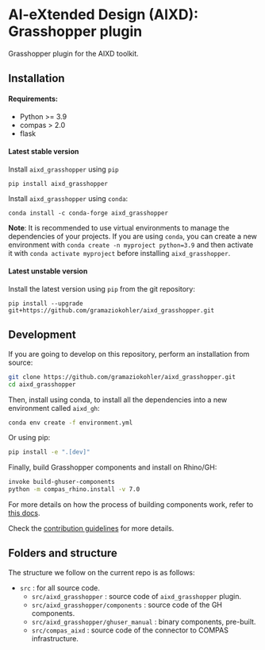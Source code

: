 # AI-eXtended Design (AIXD): Grasshopper plugin

Grasshopper plugin for the AIXD toolkit.

## Installation

#### Requirements:

- Python >= 3.9
- compas > 2.0
- flask

#### Latest stable version
Install `aixd_grasshopper` using `pip`
```
pip install aixd_grasshopper
```

Install `aixd_grasshopper` using `conda`:
```
conda install -c conda-forge aixd_grasshopper
```

**Note**: It is recommended to use virtual environments to manage the dependencies of your projects. If you are using 
`conda`, you can create a new environment with `conda create -n myproject python=3.9` and then activate it with
`conda activate myproject` before installing `aixd_grasshopper`.

#### Latest unstable version

Install the latest version using `pip` from the git repository:
```
pip install --upgrade git+https://github.com/gramaziokohler/aixd_grasshopper.git
```

## Development

If you are going to develop on this repository, perform an installation from source:

```bash
git clone https://github.com/gramaziokohler/aixd_grasshopper.git
cd aixd_grasshopper
```

Then, install using conda, to install all the dependencies into a new environment called `aixd_gh`:
```bash
conda env create -f environment.yml
```

Or using pip:
```bash
pip install -e ".[dev]"
```

Finally, build Grasshopper components and install on Rhino/GH:

```bash
invoke build-ghuser-components
python -m compas_rhino.install -v 7.0
```

For more details on how the process of building components work, refer to [this docs](https://github.com/compas-dev/compas-actions.ghpython_components).

Check the [contribution guidelines](CONTRIBUTING.md) for more details.

## Folders and structure

The structure we follow on the current repo is as follows:

* `src` : for all source code.
    * `src/aixd_grasshopper` : source code of `aixd_grasshopper` plugin.
    * `src/aixd_grasshopper/components` : source code of the GH components.
    * `src/aixd_grasshopper/ghuser_manual` : binary components, pre-built.
    * `src/compas_aixd` : source code of the connector to COMPAS infrastructure.
